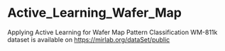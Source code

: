 # Active_Learning_Wafer_Map
Applying Active Learning for Wafer Map Pattern Classification
WM-811k dataset is available on https://mirlab.org/dataSet/public
